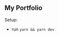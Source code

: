 ## My Portfolio

<!-- ### [Live Site](https://jsmasterypro.com) -->
<!--  -->
<!-- ![Portfolio Website](https://i.ibb.co/WgPMpts/image.png) -->
<!--  -->
<!-- This is a code repository for the corresponding video tutorial. Your portfolio is your resume and your business card. -->
<!--  -->
<!-- In this video, we will create a full Personal Development Portfolio. We're going to use React and Next.js. -->
<!--  -->

Setup:
- run ```yarn && yarn dev```

